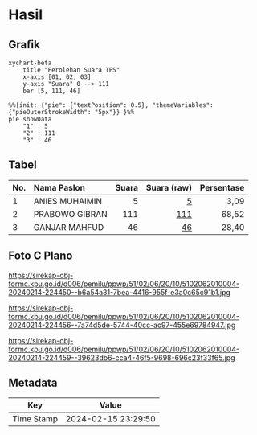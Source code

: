 # Hasil

## Grafik

```mermaid
xychart-beta
    title "Perolehan Suara TPS"
    x-axis [01, 02, 03]
    y-axis "Suara" 0 --> 111
    bar [5, 111, 46]
```

```mermaid
%%{init: {"pie": {"textPosition": 0.5}, "themeVariables": {"pieOuterStrokeWidth": "5px"}} }%%
pie showData
    "1" : 5
    "2" : 111
    "3" : 46
```

## Tabel

| No. | Nama Paslon    | Suara | Suara (raw) | Persentase |
|:--- |:-------------- | -----:| -----------:| ----------:|
| 1   | ANIES MUHAIMIN | 5     | [5][p-1]    | 3,09       |
| 2   | PRABOWO GIBRAN | 111   | [111][p-2]  | 68,52      |
| 3   | GANJAR MAHFUD  | 46    | [46][p-3]   | 28,40      |


[p-1]: https://github.com/gigit-pemilu/pemilu-2024-51-bali/blob/main/pilpres/hitung-suara/sub/51-bali/sub/02-tabanan/sub/06-kediri/sub/2010-pandak-gede/sub/004-tps/sub/paslon-1.txt
[p-2]: https://github.com/gigit-pemilu/pemilu-2024-51-bali/blob/main/pilpres/hitung-suara/sub/51-bali/sub/02-tabanan/sub/06-kediri/sub/2010-pandak-gede/sub/004-tps/sub/paslon-2.txt
[p-3]: https://github.com/gigit-pemilu/pemilu-2024-51-bali/blob/main/pilpres/hitung-suara/sub/51-bali/sub/02-tabanan/sub/06-kediri/sub/2010-pandak-gede/sub/004-tps/sub/paslon-3.txt

## Foto C Plano

https://sirekap-obj-formc.kpu.go.id/d006/pemilu/ppwp/51/02/06/20/10/5102062010004-20240214-224450--b6a54a31-7bea-4416-955f-e3a0c65c91b1.jpg

https://sirekap-obj-formc.kpu.go.id/d006/pemilu/ppwp/51/02/06/20/10/5102062010004-20240214-224456--7a74d5de-5744-40cc-ac97-455e69784947.jpg

https://sirekap-obj-formc.kpu.go.id/d006/pemilu/ppwp/51/02/06/20/10/5102062010004-20240214-224459--39623db6-cca4-46f5-9698-696c23f33f65.jpg


## Metadata

| Key        | Value               |
| ---------- | ------------------- |
| Time Stamp | 2024-02-15 23:29:50 |



